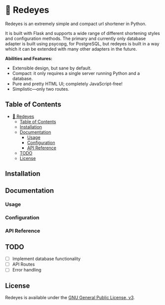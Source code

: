 # 🌹 Redeyes

Redeyes is an extremely simple and compact url shortener in Python.

It is built with Flask and supports a wide range of different shortening styles and configuration methods. The primary and currently only database adapter is built using psycopg, for PostgreSQL, but redeyes is built in a way which it can be extended with many other adapters in the future.

**Abilities and Features:**

- Extensible design, but sane by default.
- Compact: it only requires a single server running Python and a database.
- Pure and pretty HTML UI; completely JavaScript-free!
- Simplistic—only two routes.

## Table of Contents

- [🌹 Redeyes](#-redeyes)
  - [Table of Contents](#table-of-contents)
  - [Installation](#installation)
  - [Documentation](#documentation)
    - [Usage](#usage)
    - [Configuration](#configuration)
    - [API Reference](#api-reference)
  - [TODO](#todo)
  - [License](#license)

## Installation
## Documentation
### Usage
### Configuration
### API Reference

## TODO

- [ ] Implement database functionality
- [ ] API Routes
- [ ] Error handling

## License

Redeyes is available under the [GNU General Public License, v3](LICENSE).
